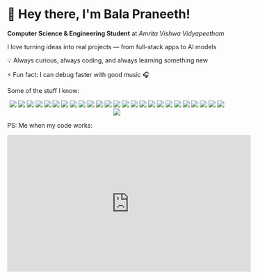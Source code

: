 # 👋  Hey there, I'm Bala Praneeth!

 **Computer Science & Engineering Student** at *Amrita Vishwa Vidyapeetham*  
 
 I love turning ideas into real projects — from full-stack apps to AI models  
 
💡 Always curious, always coding, and always learning something new  

⚡ Fun fact: I can debug faster with good music 🎧 

Some of the stuff I know:

<div align="center">

<!-- Programming Languages -->
<img src="https://img.shields.io/badge/C-00599C?style=for-the-badge&logo=c&logoColor=white" />
<img src="https://img.shields.io/badge/C++-004482?style=for-the-badge&logo=cplusplus&logoColor=white" />
<img src="https://img.shields.io/badge/Java-ED8B00?style=for-the-badge&logo=java&logoColor=white" />
<img src="https://img.shields.io/badge/Python-3776AB?style=for-the-badge&logo=python&logoColor=white" />
<img src="https://img.shields.io/badge/Assembly-6E4C13?style=for-the-badge" />
<img src="https://img.shields.io/badge/HTML5-E34F26?style=for-the-badge&logo=html5&logoColor=white" />
<img src="https://img.shields.io/badge/CSS3-1572B6?style=for-the-badge&logo=css3&logoColor=white" />
<img src="https://img.shields.io/badge/JavaScript-F7DF1E?style=for-the-badge&logo=javascript&logoColor=black" />

<!-- Frameworks & Libraries -->
<img src="https://img.shields.io/badge/ReactJS-61DAFB?style=for-the-badge&logo=react&logoColor=black" />
<img src="https://img.shields.io/badge/ExpressJS-000000?style=for-the-badge&logo=express&logoColor=white" />
<img src="https://img.shields.io/badge/NodeJS-339933?style=for-the-badge&logo=nodejs&logoColor=white" />
<img src="https://img.shields.io/badge/ElectronJS-47848F?style=for-the-badge&logo=electron&logoColor=white" />
<img src="https://img.shields.io/badge/NumPy-013243?style=for-the-badge&logo=numpy&logoColor=white" />
<img src="https://img.shields.io/badge/Matplotlib-004A8F?style=for-the-badge&logo=matplotlib&logoColor=white" />
<img src="https://img.shields.io/badge/OpenCV-5C3EE8?style=for-the-badge&logo=opencv&logoColor=white" />
<img src="https://img.shields.io/badge/TensorFlow-FF6F00?style=for-the-badge&logo=tensorflow&logoColor=white" />
<img src="https://img.shields.io/badge/Keras-D00000?style=for-the-badge&logo=keras&logoColor=white" />

<!-- Utilities & Databases -->
<img src="https://img.shields.io/badge/Bash-4EAA25?style=for-the-badge&logo=gnubash&logoColor=white" />
<img src="https://img.shields.io/badge/Git-F05032?style=for-the-badge&logo=git&logoColor=white" />
<img src="https://img.shields.io/badge/MySQL-4479A1?style=for-the-badge&logo=mysql&logoColor=white" />
<img src="https://img.shields.io/badge/MongoDB-47A248?style=for-the-badge&logo=mongodb&logoColor=white" />
<img src="https://img.shields.io/badge/LaTeX-008080?style=for-the-badge&logo=latex&logoColor=white" />
<img src="https://img.shields.io/badge/Pinecone-5934A1?style=for-the-badge" />
<img src="https://img.shields.io/badge/imghdr-FFD43B?style=for-the-badge" />
<img src="https://img.shields.io/badge/os-333333?style=for-the-badge" />
<img src="https://img.shields.io/badge/csv-006400?style=for-the-badge" />

</div>


PS: Me when my code works:
<iframe width="560" height="315" src="https://www.pinterest.com/pin/haikyuu-gif-haikyuu-discover-share-gifs--722194490247529937/" frameborder="0" allowfullscreen></iframe>
